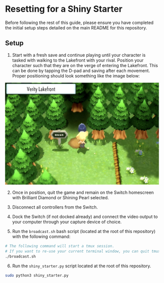 # Resetting for a Shiny Starter

Before following the rest of this guide, please ensure you have completed the initial setup steps detailed on the main README for this repository.

## Setup

1. Start with a fresh save and continue playing until your character is tasked with walking to the Lakefront with your rival. Position your character such that they are on the verge of entering the Lakefront. This can be done by tapping the D-pad and saving after each movement. Proper positioning should look something like the image below:

<div align="center">
  <img width="800" src="imgs/shiny_starter_lakefront.jpg">
</div>

2. Once in position, quit the game and remain on the Switch homescreen with Brilliant Diamond or Shining Pearl selected.

3. Disconnect all controllers from the Switch.

4. Dock the Switch (if not docked already) and connect the video output to your computer through your capture device of choice.

5. Run the `broadcast.sh` bash script (located at the root of this repository) with the following command:

```bash
# The following command will start a tmux session.
# If you want to re-use your current terminal window, you can quit tmux (and have the server continue running) with Ctrl + b
./broadcast.sh
```

6. Run the `shiny_starter.py` script located at the root of this repository.

```bash
sudo python3 shiny_starter.py
```